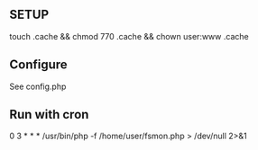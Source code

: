 SETUP
-----

touch .cache && chmod 770 .cache && chown user:www .cache


Configure
---------

See config.php


Run with cron
-------------

0 	3 	* 	* 	* 	/usr/bin/php -f /home/user/fsmon.php > /dev/null 2>&1 
